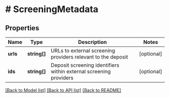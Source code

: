 # # ScreeningMetadata

## Properties

Name | Type | Description | Notes
------------ | ------------- | ------------- | -------------
**urls** | **string[]** | URLs to external screening providers relevant to the deposit | [optional]
**ids** | **string[]** | Deposit screening identifiers within external screening providers | [optional]

[[Back to Model list]](../../README.md#models) [[Back to API list]](../../README.md#endpoints) [[Back to README]](../../README.md)
